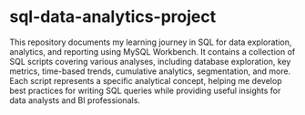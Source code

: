 <h1><b>sql-data-analytics-project</b></h1>
<p>

This repository documents my learning journey in SQL for data exploration, analytics, and reporting using MySQL Workbench. It contains a collection of SQL scripts covering various analyses, including database exploration, key metrics, time-based trends, cumulative analytics, segmentation, and more. Each script represents a specific analytical concept, helping me develop best practices for writing SQL queries while providing useful insights for data analysts and BI professionals.
</p>

